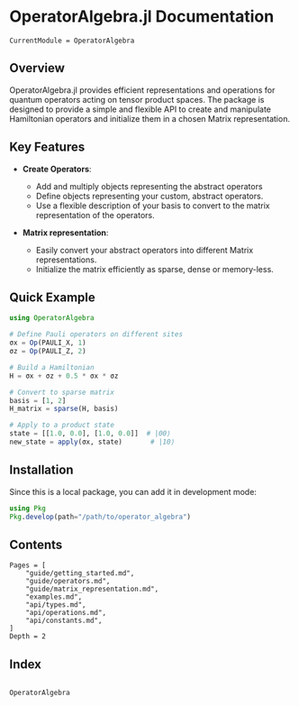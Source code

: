 # OperatorAlgebra.jl Documentation

```@meta
CurrentModule = OperatorAlgebra
```


## Overview

OperatorAlgebra.jl provides efficient representations and operations for quantum operators acting on tensor product spaces. The package is designed to provide a simple and flexible API to create and manipulate Hamiltonian operators and initialize them in a chosen Matrix representation.

## Key Features

- **Create Operators**:
  - Add and multiply objects representing the abstract operators
  - Define objects representing your custom, abstract operators.
  - Use a flexible description of your basis to convert to the matrix representation of the operators.

- **Matrix representation**:
  - Easily convert your abstract operators into different Matrix representations.
  - Initialize the matrix efficiently as sparse, dense or memory-less.

## Quick Example

```julia
using OperatorAlgebra

# Define Pauli operators on different sites
σx = Op(PAULI_X, 1)
σz = Op(PAULI_Z, 2)

# Build a Hamiltonian
H = σx + σz + 0.5 * σx * σz

# Convert to sparse matrix
basis = [1, 2]
H_matrix = sparse(H, basis)

# Apply to a product state
state = [[1.0, 0.0], [1.0, 0.0]]  # |00⟩
new_state = apply(σx, state)       # |10⟩
```

## Installation

Since this is a local package, you can add it in development mode:

```julia
using Pkg
Pkg.develop(path="/path/to/operator_algebra")
```

## Contents

```@contents
Pages = [
    "guide/getting_started.md",
    "guide/operators.md",
    "guide/matrix_representation.md",
    "examples.md",
    "api/types.md",
    "api/operations.md",
    "api/constants.md",
]
Depth = 2
```

## Index

```@index
```

```@docs
OperatorAlgebra
```
